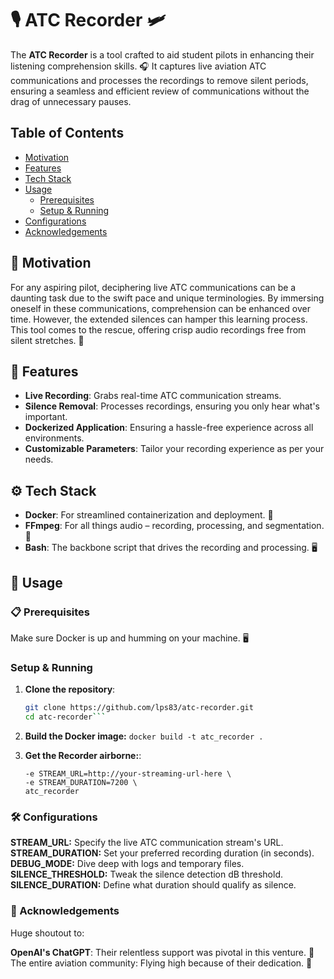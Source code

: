 # 🎙️ ATC Recorder 🛩️

The **ATC Recorder** is a tool crafted to aid student pilots in enhancing their listening comprehension skills. 🎧 It captures live aviation ATC communications and processes the recordings to remove silent periods, ensuring a seamless and efficient review of communications without the drag of unnecessary pauses.

## Table of Contents

- [Motivation](#-motivation)
- [Features](#-features)
- [Tech Stack](#-tech-stack)
- [Usage](#-usage)
  - [Prerequisites](#-prerequisites)
  - [Setup & Running](#setup--running)
- [Configurations](#-configurations)
- [Acknowledgements](#-acknowledgements)

## 🌟 Motivation

For any aspiring pilot, deciphering live ATC communications can be a daunting task due to the swift pace and unique terminologies. By immersing oneself in these communications, comprehension can be enhanced over time. However, the extended silences can hamper this learning process. This tool comes to the rescue, offering crisp audio recordings free from silent stretches. 🚀

## 🎉 Features

- **Live Recording**: Grabs real-time ATC communication streams.
- **Silence Removal**: Processes recordings, ensuring you only hear what's important.
- **Dockerized Application**: Ensuring a hassle-free experience across all environments.
- **Customizable Parameters**: Tailor your recording experience as per your needs.

## ⚙️ Tech Stack

- **Docker**: For streamlined containerization and deployment. 🐳
- **FFmpeg**: For all things audio – recording, processing, and segmentation. 🎵
- **Bash**: The backbone script that drives the recording and processing. 🖥️

## 🚀 Usage

### 📋 Prerequisites

Make sure Docker is up and humming on your machine. 🖥️

### Setup & Running

1. **Clone the repository**:
   ```bash
   git clone https://github.com/lps83/atc-recorder.git
   cd atc-recorder```

2. **Build the Docker image:**
    ```docker build -t atc_recorder .```

3. **Get the Recorder airborne:**:
    ```docker run -v /path/on/your/host:/workspace/output \
    -e STREAM_URL=http://your-streaming-url-here \
    -e STREAM_DURATION=7200 \
    atc_recorder
    ```
    
### 🛠️ Configurations

**STREAM_URL:** Specify the live ATC communication stream's URL.
**STREAM_DURATION:** Set your preferred recording duration (in seconds).
**DEBUG_MODE:** Dive deep with logs and temporary files.
**SILENCE_THRESHOLD:** Tweak the silence detection dB threshold.
**SILENCE_DURATION:** Define what duration should qualify as silence.

###  👏 Acknowledgements

Huge shoutout to:

**OpenAI's ChatGPT**: Their relentless support was pivotal in this venture. 🤖
The entire aviation community: Flying high because of their dedication. 🛫